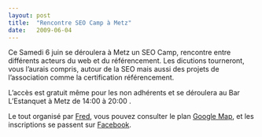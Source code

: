 ```yaml
---
layout:	post
title:	"Rencontre SEO Camp à Metz"
date:	2009-06-04
---
```


  Ce Samedi 6 juin se déroulera à Metz un SEO Camp, rencontre entre différents acteurs du web et du référencement. Les dicutions tourneront, vous l’aurais compris, autour de la SEO mais aussi des projets de l’association comme la certification référencement.

L’accès est gratuit même pour les non adhérents et se déroulera au Bar L’Estanquet à Metz de 14:00 à 20:00 .

Le tout organisé par [Fred](http://www.blogdefred.com/), vous pouvez consulter le plan [Google Map](http://maps.google.fr/maps?q=estanquet+27+rue+des+roches+metz&ie=UTF8&t=h&z=16), et les inscriptions se passent sur [Facebook](http://www.facebook.com/event.php?eid=100542607528).

  